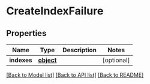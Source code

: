 # CreateIndexFailure

## Properties
Name | Type | Description | Notes
------------ | ------------- | ------------- | -------------
**indexes** | [**object**](.md) |  | [optional] 

[[Back to Model list]](../README.md#documentation-for-models) [[Back to API list]](../README.md#documentation-for-api-endpoints) [[Back to README]](../README.md)


